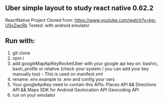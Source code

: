 ## Uber simple layout to study react native 0.62.2
ReactNative Project
Cloned from: https://www.youtube.com/watch?v=bg-U0xZwcRk
Tested: with android emulator

## Run with:
1. git clone
2. npm i
3. add googleMapApiKeyRocketUber with your google api key on: bashrc, bash_profile or relative (check your system / you can add your key manually too) - This is used on manifest.xml
4. rename .env.example to .env and config your vars
5. Your googleApiKey need to contain this APIs:
    Places API && 
    Directions API && 
    Maps SDK for Android 
    Geolocation API
    Geocoding API
6. run on your emulator